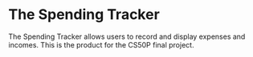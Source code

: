 # The Spending Tracker
The Spending Tracker allows users to record and display expenses and incomes. This is the product for the CS50P final project. 
